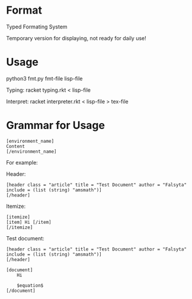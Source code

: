 # Format
Typed Formating System

Temporary version for displaying, not ready for daily use!

# Usage

python3 fmt.py fmt-file lisp-file

Typing: racket typing.rkt < lisp-file

Interpret: racket interpreter.rkt < lisp-file > tex-file


# Grammar for Usage

```
[environment_name]
Content
[/environment_name]
```

For example:

Header:

```
[header class = "article" title = "Test Document" author = "Falsyta" include = (list (string) "amsmath")]
[/header]
```


Itemize:

```
[itemize]
[item] Hi [/item]
[/itemize]
```



Test document:

```
[header class = "article" title = "Test Document" author = "Falsyta" include = (list (string) "amsmath")]
[/header]

[document]
	Hi

	$equation$
[/document]
```

